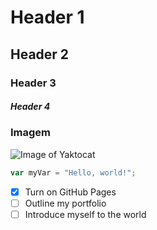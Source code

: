 # Header 1
## Header 2
### Header 3
##### Header 4

### **Imagem**

![Image of Yaktocat](https://octodex.github.com/images/yaktocat.png)

``` javascript
var myVar = "Hello, world!";
```


- [x] Turn on GitHub Pages
- [ ] Outline my portfolio
- [ ] Introduce myself to the world
